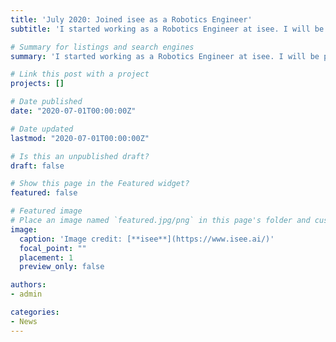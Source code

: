 ```yaml
---
title: 'July 2020: Joined isee as a Robotics Engineer'
subtitle: 'I started working as a Robotics Engineer at isee. I will be part of the Planning Team'

# Summary for listings and search engines
summary: 'I started working as a Robotics Engineer at isee. I will be part of the Planning Team'

# Link this post with a project
projects: []

# Date published
date: "2020-07-01T00:00:00Z"

# Date updated
lastmod: "2020-07-01T00:00:00Z"

# Is this an unpublished draft?
draft: false

# Show this page in the Featured widget?
featured: false

# Featured image
# Place an image named `featured.jpg/png` in this page's folder and customize its options here.
image:
  caption: 'Image credit: [**isee**](https://www.isee.ai/)'
  focal_point: ""
  placement: 1
  preview_only: false

authors:
- admin

categories:
- News
---
```

